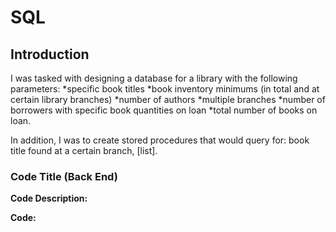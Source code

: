 # SQL
## Introduction
I was tasked with designing a database for a library with the following parameters:
*specific book titles
*book inventory minimums (in total and at certain library branches)
*number of authors
*multiple branches
*number of borrowers with specific book quantities on loan
*total number of books on loan. 

In addition, I was to create stored procedures that would query for: book title found at a certain branch, [list].

### **Code Title (Back End)**

**Code Description:**

**Code:**
